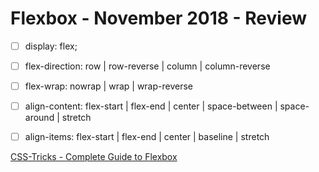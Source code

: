# Flexbox - November 2018 - Review

- [ ] display: flex;

- [ ] flex-direction: row | row-reverse | column | column-reverse

- [ ] flex-wrap: nowrap | wrap | wrap-reverse

- [ ] align-content: flex-start | flex-end | center | space-between | space-around | stretch

- [ ] align-items: flex-start | flex-end | center | baseline | stretch





[CSS-Tricks - Complete Guide to Flexbox](https://css-tricks.com/snippets/css/a-guide-to-flexbox/)